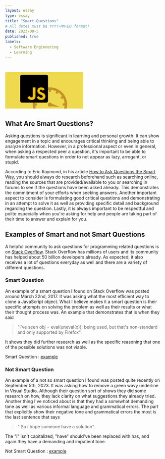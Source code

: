 ```yaml
---
layout: essay
type: essay
title: "Smart Questions"
# All dates must be YYYY-MM-DD format!
date: 2023-09-5
published: true
labels:
  - Software Engineering
  - Learning
---
```


# <img width="50%" class="rounded float-start pe-4" src="../img/Javascript.png">
## What Are Smart Questions?
Asking questions is significant in learning and personal growth. It can show engagement in a topic and encourages critical thinking and being able to analyze information. However, in a professional aspect or even in general, when asking a respected peer a question, it's important to be able to formulate smart questions in order to not appear as lazy, arrogant, or stupid. 

According to Eric Raymond, in his article <a href ="http://www.catb.org/esr/faqs/smart-questions.html">How to Ask Questions the Smart Way</a>, you should always do research beforehand such as searching online, reading the sources that are provided/available to you or searching in forums to see if the questions have been asked already. This demonstrates the commitment of your efforts when seeking answers. Another important aspect to consider is formulating good critical questions and demonstrating in an attempt to solve it as well as providing specific detail and background regarding the question. Lastly, it is always important to be respectful and polite especially when you're asking for help and people are taking part of their time to answer and explain for you.

## Examples of Smart and not Smart Questions
A helpful community to ask questions for programming related questions is on <a href="https://stackoverflow.co/">Stack Overflow</a>. Stack Overflow has millions of users and its community has helped about 50 billion developers already. As expected, it also receives a lot of questions everyday as well and there are a variety of different questions. 

### Smart Question
An example of a smart question I found on Stack Overflow was posted around March 22nd, 2017. It was asking what the most efficient way to clone a JavaScript object. What I believe makes it a smart question is their specific attempts on solving the problem as well as their results or what their thought process was. An example that demonstrates that is when they said 
> "I've seen obj = eval(uneval(o)); being used, but that's non-standard and only supported by Firefox".
> 
It shows they did further research as well as the specific reasoning that one of the possible solutions was not viable.

Smart Question : <a href="https://stackoverflow.com/questions/122102/what-is-the-most-efficient-way-to-deep-clone-an-object-in-javascript">example</a>

### Not Smart Question
An example of a not so smart question I found was posted quite recently on September 5th, 2023. It was asking how to remove a green wavy underline in Visual Studio. Although their question sort of shows they did some research on how, they lack clarity on what suggestions they already tried. Another thing I've noticed about is that they had a somewhat demanding tone as well as various informal language and grammatical errors. The part that explicitly show their negative tone and grammatical errors the most is the last sentence that says 
> " So i hope someone have a solution". 
>
The "i" isn't capitalized, "have" should've been replaced with has, and again they have a demanding and impatient tone. 

Not Smart Question : <a href="https://stackoverflow.com/questions/77052960/visual-studio-2022-how-to-remove-wavy-underlines">example</a>
